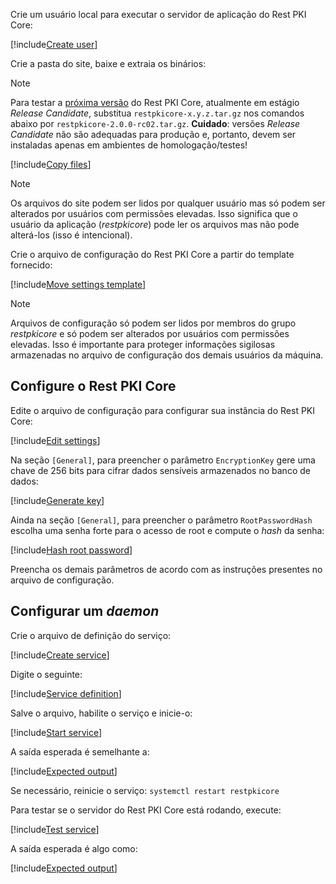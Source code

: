 ﻿Crie um usuário local para executar o servidor de aplicação do Rest PKI Core:

[!include[Create user](../../../../../../../includes/rest-pki/core/linux/create-user.md)]

Crie a pasta do site, baixe e extraia os binários:

> [!NOTE]
> Para testar a [próxima versão](../../../changelog.md#vnext) do Rest PKI Core, atualmente em estágio *Release Candidate*, substitua `restpkicore-x.y.z.tar.gz` nos comandos abaixo
> por `restpkicore-2.0.0-rc02.tar.gz`. **Cuidado**: versões *Release Candidate* não são adequadas para produção e, portanto, devem ser instaladas apenas em ambientes de
> homologação/testes!

[!include[Copy files](../../../../../../../includes/rest-pki/core/linux/copy-files.md)]

> [!NOTE]
> Os arquivos do site podem ser lidos por qualquer usuário mas só podem ser alterados por usuários com permissões elevadas. Isso significa que o usuário da aplicação (*restpkicore*)
> pode ler os arquivos mas não pode alterá-los (isso é intencional).

Crie o arquivo de configuração do Rest PKI Core a partir do template fornecido:

[!include[Move settings template](../../../../../../../includes/rest-pki/core/linux/move-settings-template.md)]

> [!NOTE]
> Arquivos de configuração só podem ser lidos por membros do grupo *restpkicore* e só podem ser alterados por usuários com permissões elevadas. Isso é importante para proteger informações
> sigilosas armazenadas no arquivo de configuração dos demais usuários da máquina.

## Configure o Rest PKI Core

Edite o arquivo de configuração para configurar sua instância do Rest PKI Core:

[!include[Edit settings](../../../../../../../includes/rest-pki/core/linux/edit-settings.md)]

<a name="encryption-key-generation" />

Na seção `[General]`, para preencher o parâmetro `EncryptionKey` gere uma chave de 256 bits para cifrar dados sensíveis armazenados no banco de dados:

[!include[Generate key](../../../../../../../includes/rest-pki/core/linux/gen-key.md)]

Ainda na seção `[General]`, para preencher o parâmetro `RootPasswordHash` escolha uma senha forte para o acesso de root e compute o *hash* da senha:

[!include[Hash root password](../../../../../../../includes/rest-pki/core/linux/hash-root-pass.md)]

Preencha os demais parâmetros de acordo com as instruções presentes no arquivo de configuração.

## Configurar um *daemon*

Crie o arquivo de definição do serviço:

[!include[Create service](../../../../../../../includes/rest-pki/core/linux/create-service.md)]

Digite o seguinte:

[!include[Service definition](../../../../../../../includes/rest-pki/core/linux/service-definition.md)]

Salve o arquivo, habilite o serviço e inicie-o:

[!include[Start service](../../../../../../../includes/rest-pki/core/linux/start-service.md)]

A saída esperada é semelhante a:

[!include[Expected output](../../../../../../../includes/rest-pki/core/linux/start-service-output.md)]

Se necessário, reinicie o serviço: `systemctl restart restpkicore`

Para testar se o servidor do Rest PKI Core está rodando, execute:

[!include[Test service](../../../../../../../includes/rest-pki/core/linux/test-service.md)]

A saída esperada é algo como:

[!include[Expected output](../../../../../../../includes/rest-pki/core/linux/test-service-output.md)]
